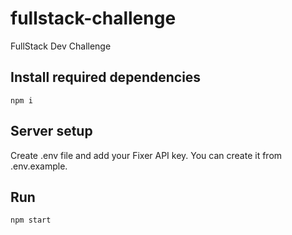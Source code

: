 # fullstack-challenge
FullStack Dev Challenge

## Install required dependencies

`npm i`

## Server setup

Create .env file and add your Fixer API key. You can create it from .env.example.

## Run

`npm start`